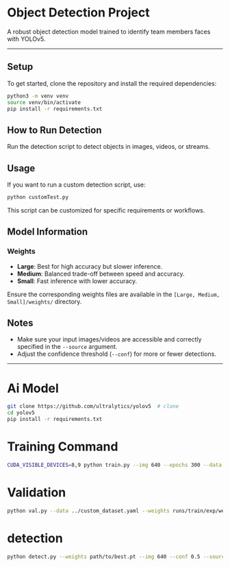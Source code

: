 # **Object Detection Project**

A robust object detection model trained to identify team members faces with YOLOv5.

---

## **Setup**
To get started, clone the repository and install the required dependencies:
```bash
python3 -m venv venv
source venv/bin/activate
pip install -r requirements.txt
```

## **How to Run Detection**
Run the detection script to detect objects in images, videos, or streams.


## **Usage**
If you want to run a custom detection script, use:
```bash
python customTest.py
```

This script can be customized for specific requirements or workflows.


## **Model Information**
### **Weights**
- **Large**: Best for high accuracy but slower inference.
- **Medium**: Balanced trade-off between speed and accuracy.
- **Small**: Fast inference with lower accuracy.

Ensure the corresponding weights files are available in the `[Large, Medium, Small]/weights/` directory.


## **Notes**
- Make sure your input images/videos are accessible and correctly specified in the `--source` argument.
- Adjust the confidence threshold (`--conf`) for more or fewer detections.

---


# Ai Model
```bash 
git clone https://github.com/ultralytics/yolov5  # clone
cd yolov5
pip install -r requirements.txt
```

# Training Command
```bash 
CUDA_VISIBLE_DEVICES=8,9 python train.py --img 640 --epochs 300 --data ../custom_dataset.yaml --weights yolov5l.pt
```

# Validation
```bash 
python val.py --data ../custom_dataset.yaml --weights runs/train/exp/weights/best.pt --img 640
```

# detection
```bash
python detect.py --weights path/to/best.pt --img 640 --conf 0.5 --source path/to/images_or_videos
```